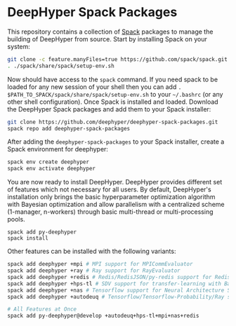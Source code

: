 # DeepHyper Spack Packages

This repository contains a collection of [Spack](https://spack.io) packages to manage the building of DeepHyper from source. Start by installing Spack on your system:

```bash
git clone -c feature.manyFiles=true https://github.com/spack/spack.git
. ./spack/share/spack/setup-env.sh 
```

Now should have access to the `spack` command. If you need spack to be loaded for any new session of your shell then you can add `. $PATH_TO_SPACK/spack/share/spack/setup-env.sh` to your `~/.bashrc` (or any other shell configuration). Once Spack is installed and loaded. Download the DeepHyper Spack packages and add them to your Spack installer:


```bash
git clone https://github.com/deephyper/deephyper-spack-packages.git
spack repo add deephyper-spack-packages
```

After adding the `deephyper-spack-packages` to your Spack installer, create a Spack environment for deephyper:

```bash
spack env create deephyper
spack env activate deephyper
```

You are now ready to install DeepHyper. DeepHyper provides different set of features which not necessary for all users. By default, DeepHyper's installation only brings the basic hyperparameter optimization algorithm with Bayesian optimization and allow parallelism with a centralized scheme (1-manager, n-workers) through basic multi-thread or multi-processing pools.

```
spack add py-deephyper
spack install
```

Other features can be installed with the following variants:

```bash
spack add deephyper +mpi # MPI support for MPICommEvaluator
spack add deephyper +ray # Ray support for RayEvaluator
spack add deephyper +redis # Redis/RedisJSON/py-redis support for RedisStorage and Distributed Search
spack add deephyper +hps-tl # SDV support for transfer-learning with Bayesian Optimization
spack add deephyper +nas # Tensorflow support for Neural Architecture Search
spack add deephyper +autodeuq # Tensorflow/Tensorflow-Probability/Ray support for Deep Ensemble with Uncertainty Quantitification

# All Features at Once
spack add py-deephyper@develop +autodeuq+hps-tl+mpi+nas+redis
```